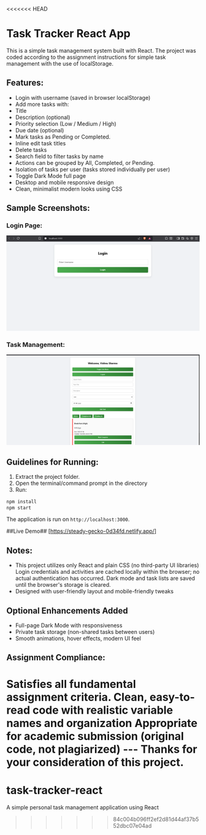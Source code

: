 <<<<<<< HEAD
# Task Tracker React App

This is a simple task management system built with React. The project was coded according to the assignment instructions for simple task management with the use of localStorage.

## Features:
- Login with username (saved in browser localStorage)
- Add more tasks with:
- Title
- Description (optional)
- Priority selection (Low / Medium / High)
- Due date (optional)
- Mark tasks as Pending or Completed.
- Inline edit task titles
- Delete tasks
- Search field to filter tasks by name
- Actions can be grouped by All, Completed, or Pending.
- Isolation of tasks per user (tasks stored individually per user)
- Toggle Dark Mode full page
- Desktop and mobile responsive design
- Clean, minimalist modern looks using CSS

## Sample Screenshots:
### Login Page:
![Login](./Screenshots/login.png)

### Task Management:
![Dashboard](./Screenshots/dashboard.png)


## Guidelines for Running:
1. Extract the project folder.
2. Open the terminal/command prompt in the directory
3. Run:
```
npm install
npm start
```
The application is run on `http://localhost:3000`.

 ##Live Demo##
[https://steady-gecko-0d34fd.netlify.app/] 

## Notes:
- This project utilizes only React and plain CSS (no third-party UI libraries)
Login credentials and activities are cached locally within the browser; no actual authentication has occurred.
Dark mode and task lists are saved until the browser's storage is cleared.
- Designed with user-friendly layout and mobile-friendly tweaks

## Optional Enhancements Added
- Full-page Dark Mode with responsiveness
- Private task storage (non-shared tasks between users)
- Smooth animations, hover effects, modern UI feel

## Assignment Compliance:

 Satisfies all fundamental assignment criteria.  Clean, easy-to-read code with realistic variable names and organization Appropriate for academic submission (original code, not plagiarized) --- Thanks for your consideration of this project.
=======
# task-tracker-react
 A simple personal task management application using React
>>>>>>> 84c004b096ff2ef2d81d44af37b552dbc07e04ad
